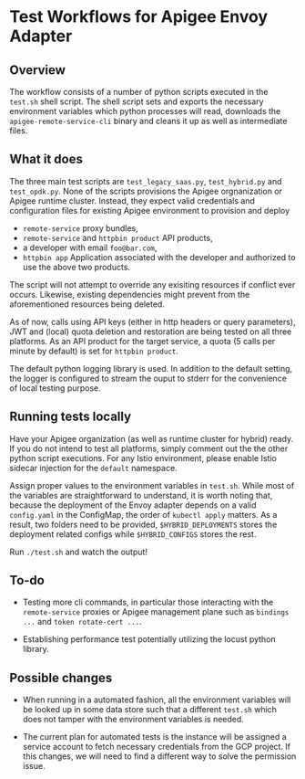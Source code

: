 # Test Workflows for Apigee Envoy Adapter

## Overview

The workflow consists of a number of python scripts executed in the `test.sh` shell script. The shell script sets and exports the necessary environment variables which python processes will read, downloads the `apigee-remote-service-cli` binary and cleans it up as well as intermediate files.

## What it does

The three main test scripts are `test_legacy_saas.py`, `test_hybrid.py` and `test_opdk.py`. None of the scripts provisions the Apigee orgnanization or Apigee runtime cluster. Instead, they expect valid credentials and configuration files for existing Apigee environment to provision and deploy
  * `remote-service` proxy bundles,
  * `remote-service` and `httpbin product` API products,
  * a developer with email `foo@bar.com`,
  * `httpbin app` Application associated with the developer and authorized to use the above two products.

The script will not attempt to override any exisiting resources if conflict ever occurs. Likewise, existing dependencies might prevent from the aforementioned resources being deleted.

As of now, calls using API keys (either in http headers or query parameters), JWT and (local) quota deletion and restoration are being tested on all three platforms. As an API product for the target service, a quota (5 calls per minute by default) is set for `httpbin product`.

The default python logging library is used. In addition to the default setting, the logger is configured to stream the ouput to stderr for the convenience of local testing purpose.

## Running tests locally

Have your Apigee organization (as well as runtime cluster for hybrid) ready. If you do not intend to test all platforms, simply comment out the the other python script executions. For any Istio environment, please enable Istio sidecar injection for the `default` namespace.

Assign proper values to the environment variables in `test.sh`. While most of the variables are straightforward to understand, it is worth noting that, because the deployment of the Envoy adapter depends on a valid `config.yaml` in the ConfigMap, the order of `kubectl apply` matters. As a result, two folders need to be provided, `$HYBRID_DEPLOYMENTS` stores the deployment related configs while `$HYBRID_CONFIGS` stores the rest.

Run `./test.sh` and watch the output!

## To-do

- Testing more cli commands, in particular those interacting with the `remote-service` proxies or Apigee management plane such as `bindings ...` and `token rotate-cert ...`. 

- Establishing performance test potentially utilizing the locust python library.

## Possible changes

- When running in a automated fashion, all the environment variables will be looked up in some data store such that a different `test.sh` which does not tamper with the environment variables is needed.

- The current plan for automated tests is the instance will be assigned a service account to fetch necessary credentials from the GCP project. If this changes, we will need to find a different way to solve the permission issue.
